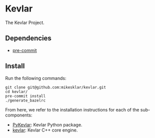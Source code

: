 # Kevlar

The Kevlar Project.

## Dependencies

- [pre-commit](https://pre-commit.com/)

## Install

Run the following commands:
```
git clone git@github.com:mikesklar/kevlar.git
cd kevlar/
pre-commit install
./generate_bazelrc
```

From here, we refer to the installation instructions
for each of the sub-components:

- [PyKevlar](./python/README.md): Kevlar Python package.
- [kevlar](./kevlar/README.md): Kevlar C++ core engine.

